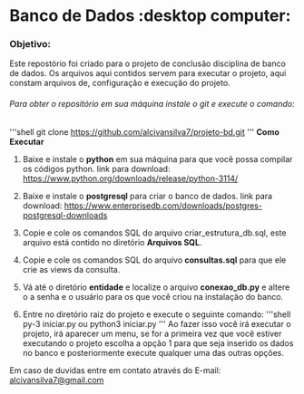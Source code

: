 # Banco de Dados :desktop computer:

### Objetivo:

Este repostório foi criado para o projeto de conclusão disciplina de banco de dados.
Os arquivos aqui contidos servem para executar o projeto, aqui constam arquivos de,
configuração e execução do projeto.

###### Para obter o repositório em sua máquina instale o git e execute o comando:

'''shell
git clone https://github.com/alcivansilva7/projeto-bd.git
'''
__Como Executar__

1. Baixe e instale o __python__ em sua máquina para que você possa compilar os códigos python.
link para download: https://www.python.org/downloads/release/python-3114/

2. Baixe e instale o __postgresql__ para criar o banco de dados.
link para download: https://www.enterprisedb.com/downloads/postgres-postgresql-downloads

3. Copie e cole os comandos SQL do arquivo criar_estrutura_db.sql,
este arquivo está contido no diretório __Arquivos SQL__.

4. Copie e cole os comandos SQL do arquivo __consultas.sql__ para que ele crie as views
da consulta.

5. Vá até o diretório __entidade__ e localize o arquivo __conexao_db.py__ e altere
o a senha e o usuário para os que você criou na instalação do banco.

6. Entre no diretório raiz do projeto e execute o seguinte comando:
'''shell
py-3 iniciar.py ou python3 iniciar.py
'''
Ao fazer isso você irá executar o projeto, irá aparecer um menu,
se for a primeira vez que você estiver executando o projeto
escolha a opção 1 para que seja inserido os dados no banco e posteriormente
execute qualquer uma das outras opções.

Em caso de duvidas entre em contato através do E-mail: alcivansilva7@gmail.com